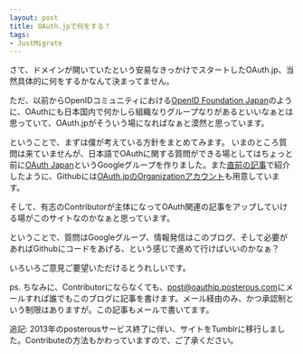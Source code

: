 ```yaml
---
layout: post
title: OAuth.jpで何をする？
tags:
- JustMigrate
---
```

<p>さて、ドメインが開いていたという安易なきっかけでスタートしたOAuth.jp、当然具体的に何をするかなんて決まってません。</p>
<p>ただ、以前からOpenIDコミュニティにおける<a href="http://openid.or.jp">OpenID Foundation Japan</a>のように、OAuthにも日本国内で何かしら組織なりグループなりがあるといいなぁとは思っていて、OAuth.jpがそういう場になればなぁと漠然と思っています。</p>

<p>ということで、まずは僕が考えている方針をまとめてみます。 いまのところ質問は来ていませんが、日本語でOAuthに関する質問ができる場としてはちょっと前に<a href="http://groups.google.co.jp/group/oauth-japan">OAuth Japan</a>というGoogleグループを作りました。また<a href="/blog/2010/07/04/githuborganization">直前の記事</a>で紹介したように、Githubには<a href="http://github.com/oauthjp">OAuth.jpのOrganizationアカウント</a>も用意しています。</p>

<p>そして、有志のContributorが主体になってOAuth関連の記事をアップしていける場がこのサイトなのかなぁと思っています。</p>
<p>ということで、質問はGoogleグループ、情報発信はこのブログ、そして必要があればGithubにコードをあげる、という感じで進めて行けばいいのかなぁ？</p>
<p>いろいろご意見ご要望いただけるとうれしいです。</p>
<p>ps. ちなみに、Contributorにならなくても、<a href="mailto:post@oauthjp.posterous.com">post@oauthjp.posterous.com</a>にメールすれば誰でもこのブログに記事を書けます。メール経由のみ、かつ承認制という制限はありますが。この記事もメールで書いてます。</p>

<p>追記: 2013年のposterousサービス終了に伴い、サイトをTumblrに移行しました。Contributeの方法もかわっていますので、ご了承ください。</p>
